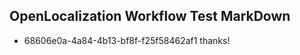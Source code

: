 ## OpenLocalization Workflow Test MarkDown
* 68606e0a-4a84-4b13-bf8f-f25f58462af1 thanks!

<!--HONumber=Sep16_HO1-->


